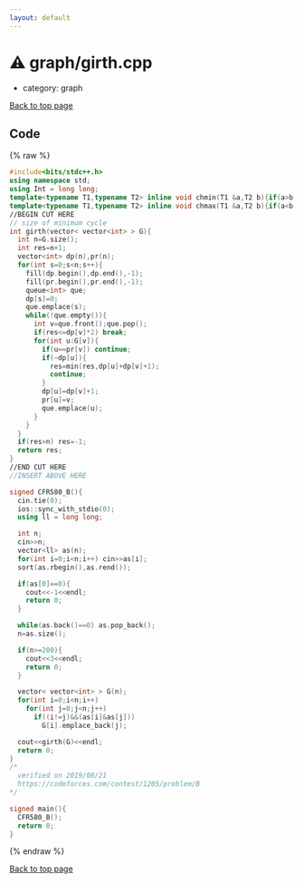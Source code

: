 ```yaml
---
layout: default
---
```


<!-- mathjax config similar to math.stackexchange -->
<script type="text/javascript" async
  src="https://cdnjs.cloudflare.com/ajax/libs/mathjax/2.7.5/MathJax.js?config=TeX-MML-AM_CHTML">
</script>
<script type="text/x-mathjax-config">
  MathJax.Hub.Config({
    TeX: { equationNumbers: { autoNumber: "AMS" }},
    tex2jax: {
      inlineMath: [ ['$','$'] ],
      processEscapes: true
    },
    "HTML-CSS": { matchFontHeight: false },
    displayAlign: "left",
    displayIndent: "2em"
  });
</script>

<script type="text/javascript" src="https://cdnjs.cloudflare.com/ajax/libs/jquery/3.4.1/jquery.min.js"></script>
<script src="https://cdn.jsdelivr.net/npm/jquery-balloon-js@1.1.2/jquery.balloon.min.js" integrity="sha256-ZEYs9VrgAeNuPvs15E39OsyOJaIkXEEt10fzxJ20+2I=" crossorigin="anonymous"></script>
<script type="text/javascript" src="../../assets/js/copy-button.js"></script>
<link rel="stylesheet" href="../../assets/css/copy-button.css" />


# :warning: graph/girth.cpp
* category: graph


<a href="../../index.html">Back to top page</a>



## Code
{% raw %}
```cpp
#include<bits/stdc++.h>
using namespace std;
using Int = long long;
template<typename T1,typename T2> inline void chmin(T1 &a,T2 b){if(a>b) a=b;}
template<typename T1,typename T2> inline void chmax(T1 &a,T2 b){if(a<b) a=b;}
//BEGIN CUT HERE
// size of minimum cycle
int girth(vector< vector<int> > G){
  int n=G.size();
  int res=n+1;
  vector<int> dp(n),pr(n);
  for(int s=0;s<n;s++){
    fill(dp.begin(),dp.end(),-1);
    fill(pr.begin(),pr.end(),-1);
    queue<int> que;
    dp[s]=0;
    que.emplace(s);
    while(!que.empty()){
      int v=que.front();que.pop();
      if(res<=dp[v]*2) break;
      for(int u:G[v]){
        if(u==pr[v]) continue;
        if(~dp[u]){
          res=min(res,dp[u]+dp[v]+1);
          continue;
        }
        dp[u]=dp[v]+1;
        pr[u]=v;
        que.emplace(u);
      }
    }
  }
  if(res>n) res=-1;
  return res;
}
//END CUT HERE
//INSERT ABOVE HERE

signed CFR580_B(){
  cin.tie(0);
  ios::sync_with_stdio(0);
  using ll = long long;

  int n;
  cin>>n;
  vector<ll> as(n);
  for(int i=0;i<n;i++) cin>>as[i];
  sort(as.rbegin(),as.rend());

  if(as[0]==0){
    cout<<-1<<endl;
    return 0;
  }

  while(as.back()==0) as.pop_back();
  n=as.size();

  if(n>=200){
    cout<<3<<endl;
    return 0;
  }

  vector< vector<int> > G(n);
  for(int i=0;i<n;i++)
    for(int j=0;j<n;j++)
      if((i!=j)&&(as[i]&as[j]))
        G[i].emplace_back(j);

  cout<<girth(G)<<endl;
  return 0;
}
/*
  verified on 2019/08/21
  https://codeforces.com/contest/1205/problem/B
*/

signed main(){
  CFR580_B();
  return 0;
}

```
{% endraw %}

<a href="../../index.html">Back to top page</a>

